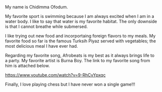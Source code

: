 My name is Chidimma Ofodum. 

My favorite sport is swimming because I am always excited when I am in a water body. I like to say that water is my favorite habitat. The only downside is that I cannot breathe while submersed.

I like trying out new food and incorportaing foreign flavors to my meals. My favorite food so far is the famous Turksih Piyaz served with vegetables; the most delicious meal I have ever had.

Regarding my favorite song, Afrobeats is my best as it always brings life to a party. My favorite artist is Burna Boy. The link to my favorite song from him is attached below.

https://www.youtube.com/watch?v=9-RhCvYpxqc

Finally, I love playing chess but I have never won a single game!!!